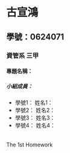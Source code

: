 # 古宣鴻

## 學號：0624071

### 資管系 三甲

#### 專題名稱：

##### 小組成員：
* 學號1： 姓名1：
* 學號2： 姓名2：
* 學號3： 姓名3：
* 學號4： 姓名4：

######


The 1st Homework
